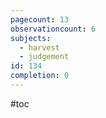 ```yaml
---
pagecount: 13
observationcount: 6
subjects:
  - harvest
  - judgement
id: 134
completion: 0
---
```

#toc